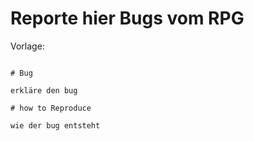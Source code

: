 # Reporte hier Bugs vom RPG

Vorlage:

```

# Bug

erkläre den bug

# how to Reproduce

wie der bug entsteht

```
